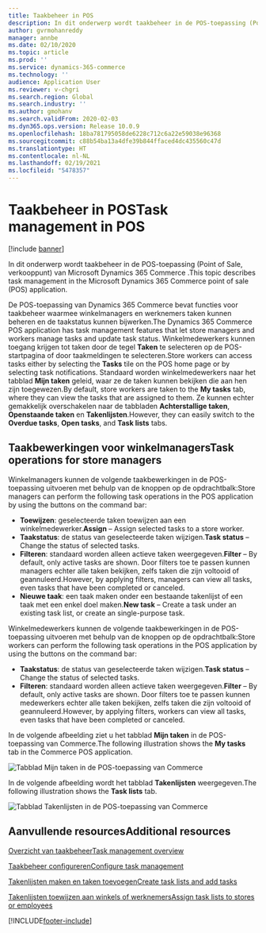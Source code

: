 ```yaml
---
title: Taakbeheer in POS
description: In dit onderwerp wordt taakbeheer in de POS-toepassing (Point of Sale, verkooppunt) van Microsoft Dynamics 365 Commerce .
author: gvrmohanreddy
manager: annbe
ms.date: 02/10/2020
ms.topic: article
ms.prod: ''
ms.service: dynamics-365-commerce
ms.technology: ''
audience: Application User
ms.reviewer: v-chgri
ms.search.region: Global
ms.search.industry: ''
ms.author: gmohanv
ms.search.validFrom: 2020-02-03
ms.dyn365.ops.version: Release 10.0.9
ms.openlocfilehash: 18ba781795058de6228c712c6a22e59038e96368
ms.sourcegitcommit: c88b54ba13a4dfe39b844ffaced4dc435560c47d
ms.translationtype: HT
ms.contentlocale: nl-NL
ms.lasthandoff: 02/19/2021
ms.locfileid: "5478357"
---
```

# <a name="task-management-in-pos"></a><span data-ttu-id="38c43-103">Taakbeheer in POS</span><span class="sxs-lookup"><span data-stu-id="38c43-103">Task management in POS</span></span>

[!include [banner](includes/banner.md)]

<span data-ttu-id="38c43-104">In dit onderwerp wordt taakbeheer in de POS-toepassing (Point of Sale, verkooppunt) van Microsoft Dynamics 365 Commerce .</span><span class="sxs-lookup"><span data-stu-id="38c43-104">This topic describes task management in the Microsoft Dynamics 365 Commerce point of sale (POS) application.</span></span>

<span data-ttu-id="38c43-105">De POS-toepassing van Dynamics 365 Commerce bevat functies voor taakbeheer waarmee winkelmanagers en werknemers taken kunnen beheren en de taakstatus kunnen bijwerken.</span><span class="sxs-lookup"><span data-stu-id="38c43-105">The Dynamics 365 Commerce POS application has task management features that let store managers and workers manage tasks and update task status.</span></span> <span data-ttu-id="38c43-106">Winkelmedewerkers kunnen toegang krijgen tot taken door de tegel **Taken** te selecteren op de POS-startpagina of door taakmeldingen te selecteren.</span><span class="sxs-lookup"><span data-stu-id="38c43-106">Store workers can access tasks either by selecting the **Tasks** tile on the POS home page or by selecting task notifications.</span></span> <span data-ttu-id="38c43-107">Standaard worden winkelmedewerkers naar het tabblad **Mijn taken** geleid, waar ze de taken kunnen bekijken die aan hen zijn toegewezen.</span><span class="sxs-lookup"><span data-stu-id="38c43-107">By default, store workers are taken to the **My tasks** tab, where they can view the tasks that are assigned to them.</span></span> <span data-ttu-id="38c43-108">Ze kunnen echter gemakkelijk overschakelen naar de tabbladen **Achterstallige taken**, **Openstaande taken** en **Takenlijsten**.</span><span class="sxs-lookup"><span data-stu-id="38c43-108">However, they can easily switch to the **Overdue tasks**, **Open tasks**, and **Task lists** tabs.</span></span>

## <a name="task-operations-for-store-managers"></a><span data-ttu-id="38c43-109">Taakbewerkingen voor winkelmanagers</span><span class="sxs-lookup"><span data-stu-id="38c43-109">Task operations for store managers</span></span>

<span data-ttu-id="38c43-110">Winkelmanagers kunnen de volgende taakbewerkingen in de POS-toepassing uitvoeren met behulp van de knoppen op de opdrachtbalk:</span><span class="sxs-lookup"><span data-stu-id="38c43-110">Store managers can perform the following task operations in the POS application by using the buttons on the command bar:</span></span>

- <span data-ttu-id="38c43-111">**Toewijzen**: geselecteerde taken toewijzen aan een winkelmedewerker.</span><span class="sxs-lookup"><span data-stu-id="38c43-111">**Assign** – Assign selected tasks to a store worker.</span></span>
- <span data-ttu-id="38c43-112">**Taakstatus**: de status van geselecteerde taken wijzigen.</span><span class="sxs-lookup"><span data-stu-id="38c43-112">**Task status** – Change the status of selected tasks.</span></span>
- <span data-ttu-id="38c43-113">**Filteren**: standaard worden alleen actieve taken weergegeven.</span><span class="sxs-lookup"><span data-stu-id="38c43-113">**Filter** – By default, only active tasks are shown.</span></span> <span data-ttu-id="38c43-114">Door filters toe te passen kunnen managers echter alle taken bekijken, zelfs taken die zijn voltooid of geannuleerd.</span><span class="sxs-lookup"><span data-stu-id="38c43-114">However, by applying filters, managers can view all tasks, even tasks that have been completed or canceled.</span></span>
- <span data-ttu-id="38c43-115">**Nieuwe taak**: een taak maken onder een bestaande takenlijst of een taak met een enkel doel maken.</span><span class="sxs-lookup"><span data-stu-id="38c43-115">**New task** – Create a task under an existing task list, or create an single-purpose task.</span></span>

<span data-ttu-id="38c43-116">Winkelmedewerkers kunnen de volgende taakbewerkingen in de POS-toepassing uitvoeren met behulp van de knoppen op de opdrachtbalk:</span><span class="sxs-lookup"><span data-stu-id="38c43-116">Store workers can perform the following task operations in the POS application by using the buttons on the command bar:</span></span>

- <span data-ttu-id="38c43-117">**Taakstatus**: de status van geselecteerde taken wijzigen.</span><span class="sxs-lookup"><span data-stu-id="38c43-117">**Task status** – Change the status of selected tasks.</span></span>
- <span data-ttu-id="38c43-118">**Filteren**: standaard worden alleen actieve taken weergegeven.</span><span class="sxs-lookup"><span data-stu-id="38c43-118">**Filter** – By default, only active tasks are shown.</span></span> <span data-ttu-id="38c43-119">Door filters toe te passen kunnen medewerkers echter alle taken bekijken, zelfs taken die zijn voltooid of geannuleerd.</span><span class="sxs-lookup"><span data-stu-id="38c43-119">However, by applying filters, workers can view all tasks, even tasks that have been completed or canceled.</span></span>

<span data-ttu-id="38c43-120">In de volgende afbeelding ziet u het tabblad **Mijn taken** in de POS-toepassing van Commerce.</span><span class="sxs-lookup"><span data-stu-id="38c43-120">The following illustration shows the **My tasks** tab in the Commerce POS application.</span></span>

![Tabblad Mijn taken in de POS-toepassing van Commerce](media/POS-task-management.png)

<span data-ttu-id="38c43-122">In de volgende afbeelding wordt het tabblad **Takenlijsten** weergegeven.</span><span class="sxs-lookup"><span data-stu-id="38c43-122">The following illustration shows the **Task lists** tab.</span></span>

![Tabblad Takenlijsten in de POS-toepassing van Commerce](media/POS-task-lists-management.png)

## <a name="additional-resources"></a><span data-ttu-id="38c43-124">Aanvullende resources</span><span class="sxs-lookup"><span data-stu-id="38c43-124">Additional resources</span></span>

[<span data-ttu-id="38c43-125">Overzicht van taakbeheer</span><span class="sxs-lookup"><span data-stu-id="38c43-125">Task management overview</span></span>](task-mgmt-overview.md)

[<span data-ttu-id="38c43-126">Taakbeheer configureren</span><span class="sxs-lookup"><span data-stu-id="38c43-126">Configure task management</span></span>](task-mgmt-configure.md)

[<span data-ttu-id="38c43-127">Takenlijsten maken en taken toevoegen</span><span class="sxs-lookup"><span data-stu-id="38c43-127">Create task lists and add tasks</span></span>](task-mgmt-create-lists.md)

[<span data-ttu-id="38c43-128">Takenlijsten toewijzen aan winkels of werknemers</span><span class="sxs-lookup"><span data-stu-id="38c43-128">Assign task lists to stores or employees</span></span>](task-mgmt-assign-lists.md)


[!INCLUDE[footer-include](../includes/footer-banner.md)]
